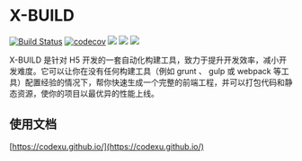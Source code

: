# X-BUILD
[![Build Status](https://travis-ci.org/codexu/x-build.svg?branch=master)](https://travis-ci.org/codexu/x-build)
[![codecov](https://codecov.io/gh/codexu/x-build/branch/master/graph/badge.svg)](https://codecov.io/gh/codexu/x-build)
[![](https://img.shields.io/npm/v/x-build.svg)](https://www.npmjs.com/package/x-build)
[![](https://img.shields.io/npm/dm/x-build.svg)](https://www.npmjs.com/package/x-build)
[![](https://img.shields.io/github/license/mashape/apistatus.svg)](https://github.com/codexu/x-build/blob/master/LICENSE)

X-BUILD 是针对 H5 开发的一套自动化构建工具，致力于提升开发效率，减小开发难度。它可以让你在没有任何构建工具（例如 grunt 、 gulp 或 webpack 等工具）配置经验的情况下，帮你快速生成一个完整的前端工程，并可以打包代码和静态资源，使你的项目以最优异的性能上线。

## 使用文档
[https://codexu.github.io/](https://codexu.github.io/)